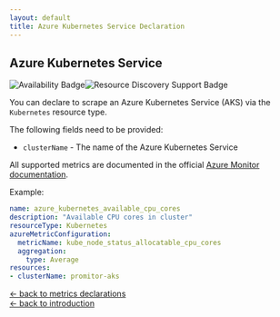 ```yaml
---
layout: default
title: Azure Kubernetes Service Declaration
---
```


## Azure Kubernetes Service

![Availability Badge](https://img.shields.io/badge/Available%20Starting-v1.6-green.svg)![Resource Discovery Support Badge](https://img.shields.io/badge/Support%20for%20Resource%20Discovery-Yes-green.svg)

You can declare to scrape an Azure Kubernetes Service (AKS)
via the `Kubernetes` resource type.

The following fields need to be provided:

- `clusterName` - The name of the Azure Kubernetes Service

All supported metrics are documented in the official [Azure Monitor documentation](https://docs.microsoft.com/en-us/azure/azure-monitor/platform/metrics-supported#microsoftcontainerservicemanagedclusters).

Example:

```yaml
name: azure_kubernetes_available_cpu_cores
description: "Available CPU cores in cluster"
resourceType: Kubernetes
azureMetricConfiguration:
  metricName: kube_node_status_allocatable_cpu_cores
  aggregation:
    type: Average
resources:
- clusterName: promitor-aks
```

<!-- markdownlint-disable MD033 -->
[&larr; back to metrics declarations](/configuration/v2.x/metrics)<br />
[&larr; back to introduction](/)
<!-- markdownlint-enable -->

